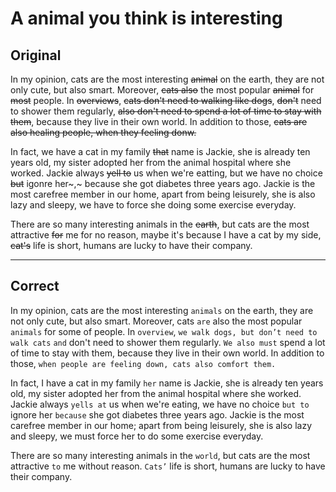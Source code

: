 # A animal you think is interesting

## Original

In my opinion, cats are the most interesting ~~animal~~ on the earth, they are not only cute, but also smart. Moreover, ~~cats also~~ the most popular ~~animal~~ for ~~most~~ people. In ~~overviews~~, ~~cats don't need to walking like dogs~~, ~~don't~~ need to shower them regularly, ~~also don't need to spend a lot of time to stay with them~~, because they live in their own world. In addition to those, ~~cats are also healing people, when they feeling donw.~~

In fact, we have a cat in my family ~~that~~ name is Jackie, she is already ten years old, my sister adopted her from the animal hospital where she worked. Jackie always ~~yell to~~ us when we're eatting, but we have no choice ~~but~~ igonre her~,~ because she got diabetes three years ago. Jackie is the most carefree member in our home, apart from being leisurely, she is also lazy and sleepy, we have to force she doing some exercise everyday.

There are so many interesting animals in the ~~earth~~, but cats are the most attractive ~~for~~ me for no reason, maybe it's because I have a cat by my side, ~~cat's~~ life is short, humans are lucky to have their company.

---

## Correct

In my opinion, cats are the most interesting `animals` on the earth, they are not only cute, but also smart. Moreover, cats `are` also the most popular `animals` for some of people. In `overview`, `we walk dogs, but don’t need to walk cats` `and` don't need to shower them regularly. `We also must` spend a lot of time to stay with them, because they live in their own world. In addition to those, `when people are feeling down, cats also comfort them.`

In fact, I have a cat in my family `her` name is Jackie, she is already ten years old, my sister adopted her from the animal hospital where she worked. Jackie always `yells at` us when we're eating, we have no choice `but to` ignore her `because` she got diabetes three years ago. Jackie is the most carefree member in our home; apart from being leisurely, she is also lazy and sleepy, we must force her to do some exercise everyday.

There are so many interesting animals in the `world`, but cats are the most attractive `to` me without reason. `Cats’` life is short, humans are lucky to have their company.
